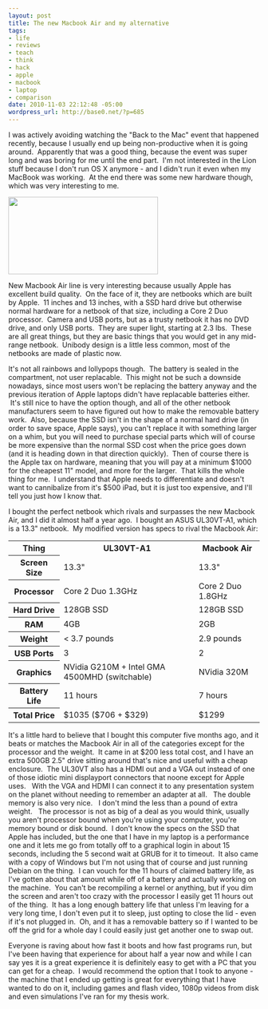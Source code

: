 ```yaml
--- 
layout: post
title: The new Macbook Air and my alternative
tags: 
- life
- reviews
- teach
- think
- hack
- apple
- macbook
- laptop
- comparison
date: 2010-11-03 22:12:48 -05:00
wordpress_url: http://base0.net/?p=685
---
```

I was actively avoiding watching the "Back to the Mac" event that happened recently, because I usually end up being non-productive when it is going around.  Apparently that was a good thing, because the event was super long and was boring for me until the end part.  I'm not interested in the Lion stuff because I don't run OS X anymore - and I didn't run it even when my MacBook was working.  At the end there was some new hardware though, which was very interesting to me.

<a href="http://base0.net/wp-content/uploads/2010/11/overview_hero3_20101020.png"><img class="alignnone size-medium wp-image-686" title="Macbook Air Line" src="http://base0.net/wp-content/uploads/2010/11/overview_hero3_20101020-300x155.png" alt="" width="300" height="155" /></a>

New Macbook Air line is very interesting because usually Apple has excellent build quality.  On the face of it, they are netbooks which are built by Apple.  11 inches and 13 inches, with a SSD hard drive but otherwise normal hardware for a netbook of that size, including a Core 2 Duo processor.  Camera and USB ports, but as a trusty netbook it has no DVD dri﻿ve, and only USB ports.  They are super light, starting at 2.3 lbs.  These are all great things, but they are basic things that you would get in any mid-range netbook.  Unibody design is a little less common, most of the netbooks are made of plastic now.

It's not all rainbows and lollypops though.  The battery is sealed in the compartment, not user replacable.  This might not be such a downside nowadays, since most users won't be replacing the battery anyway and the previous iteration of Apple laptops didn't have replacable batteries either.  It's still nice to have the option though, and all of the other netbook manufacturers seem to have figured out how to make the removable battery work.  Also, because the SSD isn't in the shape of a normal hard drive (in order to save space, Apple says), you can't replace it with something larger on a whim, but you will need to purchase special parts which will of course be more expensive than the normal SSD cost when the price goes down (and it is heading down in that direction quickly).  Then of course there is the Apple tax on hardware, meaning that you will pay at a minimum $1000 for the cheapest 11" model, and more for the larger.  That kills the whole thing for me.  I understand that Apple needs to differentiate and doesn't want to cannibalize from it's $500 iPad, but it is just too expensive, and I'll tell you just how I know that.

I bought the perfect netbook which rivals and surpasses the new Macbook Air, and I did it almost half a year ago.  I bought an ASUS UL30VT-A1, which is a 13.3" netbook.  My modified version has specs to rival the Macbook Air:
<table>
<tbody>
<tr>
<th>Thing</th>
<th> UL30VT-A1</th>
<th> Macbook Air</th>
</tr>
<tr>
<th> Screen Size</th>
<td>13.3"</td>
<td>13.3"</td>
</tr>
<tr>
<th> Processor</th>
<td>Core 2 Duo 1.3GHz</td>
<td>Core 2 Duo 1.8GHz</td>
</tr>
<tr>
<th> Hard Drive</th>
<td>128GB SSD</td>
<td>128GB SSD</td>
</tr>
<tr>
<th> RAM</th>
<td>4GB</td>
<td>2GB</td>
</tr>
<tr>
<th> Weight</th>
<td>&lt; 3.7 pounds</td>
<td>2.9 pounds</td>
</tr>
<tr>
<th> USB Ports</th>
<td>3</td>
<td>2</td>
</tr>
<tr>
<th> Graphics</th>
<td>NVidia G210M +
Intel GMA 4500MHD (switchable)</td>
<td>NVidia 320M</td>
</tr>
<tr>
<th> Battery Life</th>
<td>11 hours</td>
<td>7 hours</td>
</tr>
<tr>
<th> Total Price</th>
<td>$1035 ($706 + $329)</td>
<td>$1299</td>
</tr>
</tbody>
</table>
It's a little hard to believe that I bought this computer five months ago, and it beats or matches the Macbook Air in all of the categories except for the processor and the weight.  It came in at $200 less total cost, and I have an extra 500GB 2.5" drive sitting around that's nice and useful with a cheap enclosure.  The UL30VT also has a HDMI out and a VGA out instead of one of those idiotic mini displayport connectors that noone except for Apple uses.   With the VGA and HDMI I can connect it to any presentation system on the planet without needing to remember an adapter at all.   The double memory is also very nice.   I don't mind the less than a pound of extra weight.   The processor is not as big of a deal as you would think, usually you aren't processor bound when you're using your computer, you're memory bound or disk bound.  I don't know the specs on the SSD that Apple has included, but the one that I have in my laptop is a performance one and it lets me go from totally off to a graphical login in about 15 seconds, including the 5 second wait at GRUB for it to timeout.  It also came with a copy of Windows but I'm not using that of course and just running Debian on the thing.  I can vouch for the 11 hours of claimed battery life, as I've gotten about that amount while off of a battery and actually working on the machine.  You can't be recompiling a kernel or anything, but if you dim the screen and aren't too crazy with the processor I easily get 11 hours out of the thing.  It has a long enough battery life that unless I'm leaving for a very long time, I don't even put it to sleep, just opting to close the lid - even if it's not plugged in.  Oh, and it has a removable battery so if I wanted to be off the grid for a whole day I could easily just get another one to swap out.

Everyone is raving about how fast it boots and how fast programs run, but I've been having that experience for about half a year now and while I can say yes it is a great experience it is definitely easy to get with a PC that you can get for a cheap.  I would recommend the option that I took to anyone - the machine that I ended up getting is great for everything that I have wanted to do on it, including games and flash video, 1080p videos from disk and even simulations I've ran for my thesis work.
